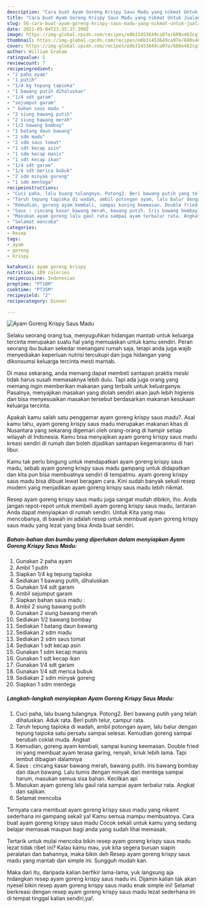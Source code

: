 ```yaml
---
description: "Cara buat Ayam Goreng Krispy Saus Madu yang nikmat Untuk Jualan"
title: "Cara buat Ayam Goreng Krispy Saus Madu yang nikmat Untuk Jualan"
slug: 56-cara-buat-ayam-goreng-krispy-saus-madu-yang-nikmat-untuk-jualan
date: 2021-05-04T23:35:37.390Z
image: https://img-global.cpcdn.com/recipes/e8b31453649ca97e/680x482cq70/ayam-goreng-krispy-saus-madu-foto-resep-utama.jpg
thumbnail: https://img-global.cpcdn.com/recipes/e8b31453649ca97e/680x482cq70/ayam-goreng-krispy-saus-madu-foto-resep-utama.jpg
cover: https://img-global.cpcdn.com/recipes/e8b31453649ca97e/680x482cq70/ayam-goreng-krispy-saus-madu-foto-resep-utama.jpg
author: William Graham
ratingvalue: 5
reviewcount: 7
recipeingredient:
- "2 paha ayam"
- "1 putih"
- "1/4 kg tepung tapioka"
- "1 bawang putih dihaluskan"
- "1/4 sdt garam"
- "sejumput garam"
- " bahan saus madu "
- "2 siung bawang putih"
- "2 siung bawang merah"
- "1/2 bawang bombay"
- "1 batang daun bawang"
- "2 sdm madu"
- "2 sdm saus tomat"
- "1 sdt kecap asin"
- "1 sdm kecap manis"
- "1 sdt kecap ikan"
- "1/4 sdt garam"
- "1/4 sdt merica bubuk"
- "2 sdm minyak goreng"
- "1 sdm mentega"
recipeinstructions:
- "Cuci paha, lalu buang tulangnya. Potong2. Beri bawang putih yang telah dihaluskan. Aduk rata. Beri putih telur, campur rata."
- "Taruh tepung tapioka di wadah, ambil potongan ayam, lalu balur dengan tepung taipoka satu persatu sampai selesai. Kemudian goreng sampai berubah coklat muda. Angkat"
- "Kemudian, goreng ayam kembali, sampai kuning keemasan. Double fried ini yang membuat ayam terasa garing, renyah, kriuk lebih lama. Tapi lembut dibagian dalamnya"
- "Saus : cincang kasar bawang merah, bawang putih. Iris bawang bombay dan daun bawang. Lalu tumis dengan minyak dan mentega sampai harum, masukan semua sisa bahan. Kecilkan api"
- "Masukan ayam goreng lalu gaul rata sampai ayam terbalur rata. Angkat dan sajikan."
- "Selamat mencoba"
categories:
- Resep
tags:
- ayam
- goreng
- krispy

katakunci: ayam goreng krispy 
nutrition: 189 calories
recipecuisine: Indonesian
preptime: "PT10M"
cooktime: "PT35M"
recipeyield: "2"
recipecategory: Dinner

---
```



![Ayam Goreng Krispy Saus Madu](https://img-global.cpcdn.com/recipes/e8b31453649ca97e/680x482cq70/ayam-goreng-krispy-saus-madu-foto-resep-utama.jpg)

Selaku seorang orang tua, menyuguhkan hidangan mantab untuk keluarga tercinta merupakan suatu hal yang memuaskan untuk kamu sendiri. Peran seorang ibu bukan sekedar menangani rumah saja, tetapi anda juga wajib menyediakan keperluan nutrisi tercukupi dan juga hidangan yang dikonsumsi keluarga tercinta mesti mantab.

Di masa  sekarang, anda memang dapat membeli santapan praktis meski tidak harus susah memasaknya lebih dulu. Tapi ada juga orang yang memang ingin memberikan makanan yang terbaik untuk keluarganya. Pasalnya, menyajikan masakan yang diolah sendiri akan jauh lebih higienis dan bisa menyesuaikan masakan tersebut berdasarkan makanan kesukaan keluarga tercinta. 



Apakah kamu salah satu penggemar ayam goreng krispy saus madu?. Asal kamu tahu, ayam goreng krispy saus madu merupakan makanan khas di Nusantara yang sekarang digemari oleh orang-orang di hampir setiap wilayah di Indonesia. Kamu bisa menyajikan ayam goreng krispy saus madu kreasi sendiri di rumah dan boleh dijadikan santapan kegemaranmu di hari libur.

Kamu tak perlu bingung untuk mendapatkan ayam goreng krispy saus madu, sebab ayam goreng krispy saus madu gampang untuk didapatkan dan kita pun bisa membuatnya sendiri di tempatmu. ayam goreng krispy saus madu bisa dibuat lewat beragam cara. Kini sudah banyak sekali resep modern yang menjadikan ayam goreng krispy saus madu lebih nikmat.

Resep ayam goreng krispy saus madu juga sangat mudah dibikin, lho. Anda jangan repot-repot untuk membeli ayam goreng krispy saus madu, lantaran Anda dapat menyiapkan di rumah sendiri. Untuk Kita yang mau mencobanya, di bawah ini adalah resep untuk membuat ayam goreng krispy saus madu yang lezat yang bisa Anda buat sendiri.

<!--inarticleads1-->

##### Bahan-bahan dan bumbu yang diperlukan dalam menyiapkan Ayam Goreng Krispy Saus Madu:

1. Gunakan 2 paha ayam
1. Ambil 1 putih
1. Siapkan 1/4 kg tepung tapioka
1. Sediakan 1 bawang putih, dihaluskan
1. Gunakan 1/4 sdt garam
1. Ambil sejumput garam
1. Siapkan  bahan saus madu :
1. Ambil 2 siung bawang putih
1. Gunakan 2 siung bawang merah
1. Sediakan 1/2 bawang bombay
1. Sediakan 1 batang daun bawang
1. Sediakan 2 sdm madu
1. Sediakan 2 sdm saus tomat
1. Sediakan 1 sdt kecap asin
1. Gunakan 1 sdm kecap manis
1. Gunakan 1 sdt kecap ikan
1. Gunakan 1/4 sdt garam
1. Gunakan 1/4 sdt merica bubuk
1. Sediakan 2 sdm minyak goreng
1. Siapkan 1 sdm mentega




<!--inarticleads2-->

##### Langkah-langkah menyiapkan Ayam Goreng Krispy Saus Madu:

1. Cuci paha, lalu buang tulangnya. Potong2. Beri bawang putih yang telah dihaluskan. Aduk rata. Beri putih telur, campur rata.
1. Taruh tepung tapioka di wadah, ambil potongan ayam, lalu balur dengan tepung taipoka satu persatu sampai selesai. Kemudian goreng sampai berubah coklat muda. Angkat
1. Kemudian, goreng ayam kembali, sampai kuning keemasan. Double fried ini yang membuat ayam terasa garing, renyah, kriuk lebih lama. Tapi lembut dibagian dalamnya
1. Saus : cincang kasar bawang merah, bawang putih. Iris bawang bombay dan daun bawang. Lalu tumis dengan minyak dan mentega sampai harum, masukan semua sisa bahan. Kecilkan api
1. Masukan ayam goreng lalu gaul rata sampai ayam terbalur rata. Angkat dan sajikan.
1. Selamat mencoba




Ternyata cara membuat ayam goreng krispy saus madu yang nikamt sederhana ini gampang sekali ya! Kamu semua mampu membuatnya. Cara buat ayam goreng krispy saus madu Cocok sekali untuk kamu yang sedang belajar memasak maupun bagi anda yang sudah lihai memasak.

Tertarik untuk mulai mencoba bikin resep ayam goreng krispy saus madu lezat tidak ribet ini? Kalau kamu mau, yuk kita segera buruan siapin peralatan dan bahannya, maka bikin deh Resep ayam goreng krispy saus madu yang mantab dan simple ini. Sungguh mudah kan. 

Maka dari itu, daripada kalian berfikir lama-lama, yuk langsung aja hidangkan resep ayam goreng krispy saus madu ini. Dijamin kalian tak akan nyesel bikin resep ayam goreng krispy saus madu enak simple ini! Selamat berkreasi dengan resep ayam goreng krispy saus madu lezat sederhana ini di tempat tinggal kalian sendiri,ya!.

